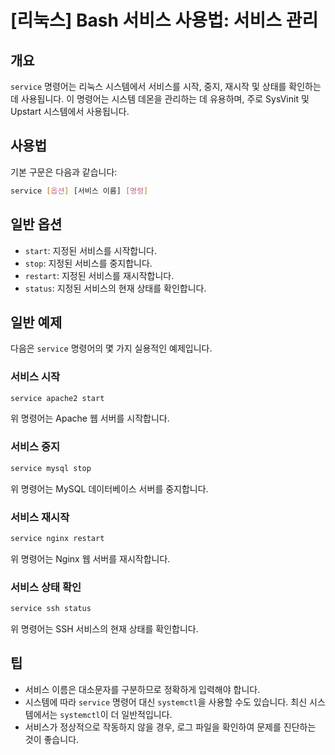 # [리눅스] Bash 서비스 사용법: 서비스 관리

## 개요
`service` 명령어는 리눅스 시스템에서 서비스를 시작, 중지, 재시작 및 상태를 확인하는 데 사용됩니다. 이 명령어는 시스템 데몬을 관리하는 데 유용하며, 주로 SysVinit 및 Upstart 시스템에서 사용됩니다.

## 사용법
기본 구문은 다음과 같습니다:

```bash
service [옵션] [서비스 이름] [명령]
```

## 일반 옵션
- `start`: 지정된 서비스를 시작합니다.
- `stop`: 지정된 서비스를 중지합니다.
- `restart`: 지정된 서비스를 재시작합니다.
- `status`: 지정된 서비스의 현재 상태를 확인합니다.

## 일반 예제
다음은 `service` 명령어의 몇 가지 실용적인 예제입니다.

### 서비스 시작
```bash
service apache2 start
```
위 명령어는 Apache 웹 서버를 시작합니다.

### 서비스 중지
```bash
service mysql stop
```
위 명령어는 MySQL 데이터베이스 서버를 중지합니다.

### 서비스 재시작
```bash
service nginx restart
```
위 명령어는 Nginx 웹 서버를 재시작합니다.

### 서비스 상태 확인
```bash
service ssh status
```
위 명령어는 SSH 서비스의 현재 상태를 확인합니다.

## 팁
- 서비스 이름은 대소문자를 구분하므로 정확하게 입력해야 합니다.
- 시스템에 따라 `service` 명령어 대신 `systemctl`을 사용할 수도 있습니다. 최신 시스템에서는 `systemctl`이 더 일반적입니다.
- 서비스가 정상적으로 작동하지 않을 경우, 로그 파일을 확인하여 문제를 진단하는 것이 좋습니다.